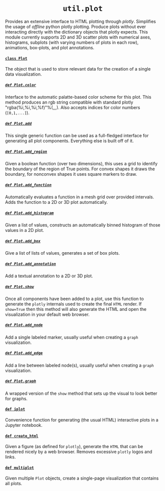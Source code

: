 <h1 align="center"><code>util.plot</code></h1>

Provides an extensive interface to HTML plotting through *plotly*. Simplifies the usage of *offline* python plotly plotting. Produce plots without ever interacting directly with the dictionary objects that plotly expects. This module currently supports 2D and 3D scatter plots with numerical axes, histograms, subplots (with varying numbers of plots in each row), animations, box-plots, and plot annotations.

#### [`class Plot`](plot.py#L163)

The object that is used to store relevant data for the creation of a single data visualization.

##### [`def Plot.color`](plot.py#L410)

Interface to the automatic palatte-based color scheme for this plot. This method produces an rgb string compatible with standard plotly "rgba(%i,%i,%i,%f)"%(<red>,<green>,<blue>,<alpha>). Also accepts indices for color numbers (`[0,1,...]`).

##### [`def Plot.add`](plot.py#L717)

This single generic function can be used as a full-fledged interface for generating all plot components. Everything else is built off of it.

##### [`def Plot.add_region`](plot.py#L469)

Given a boolean function (over two dimensions), this uses a grid to identify the boundary of the region of True points. For convex shapes it draws the boundary, for nonconvex shapes it uses square markers to draw.

##### [`def Plot.add_function`](plot.py#L517)

Automatically evaluates a function in a mesh grid over provided intervals. Adds the function to a 2D or 3D plot automatically.

##### [`def Plot.add_histogram`](plot.py#L604)

Given a list of values, constructs an automatically binned histogram of those values in a 2D plot.

##### [`def Plot.add_box`](plot.py#L674)

Give a list of lists of values, generates a set of box plots.

##### [`def Plot.add_annotation`](plot.py#L939)

Add a textual annotation to a 2D or 3D plot.

##### [`def Plot.show`](plot.py#L1038)

Once all components have been added to a plot, use this function to generate the `plotly` internals used to create the final `HTML` render. If `show=True` then this method will also generate the HTML and open the visualization in your default web browser.

##### [`def Plot.add_node`](plot.py#L1288)

Add a single labeled marker, usually useful when creating a `graph` visualization.

##### [`def Plot.add_edge`](plot.py#L1321)

Add a line between labeled node(s), usually useful when creating a `graph` visualization.

##### [`def Plot.graph`](plot.py#L1268)

A wrapped version of the `show` method that sets up the visual to look better for graphs.

#### [`def iplot`](plot.py#1362)

Convenience function for generating (the usual HTML) interactive plots in a Jupyter notebook.

#### [`def create_html`](plot.py#1384)

Given a figure (as defined for `plotly`), generate the `HTML` that can be rendered nicely by a web browser. Removes excessive `plotly` logos and links.

#### [`def multiplot`](plot.py#1478)

Given multiple `Plot` objects, create a single-page visualization that contains all plots.
